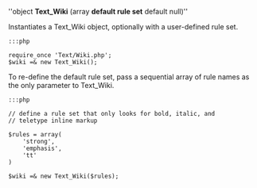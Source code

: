 
''object **Text_Wiki** (array **default rule set** default null)''

Instantiates a Text_Wiki object, optionally with a user-defined rule set.

	:::php
	
	require_once 'Text/Wiki.php';
	$wiki =& new Text_Wiki();

To re-define the default rule set, pass a sequential array of rule names as the only parameter to Text_Wiki.

	:::php
	
	// define a rule set that only looks for bold, italic, and
	// teletype inline markup
	
	$rules = array(
	    'strong',
	    'emphasis',
	    'tt'
	)
	
	$wiki =& new Text_Wiki($rules);

